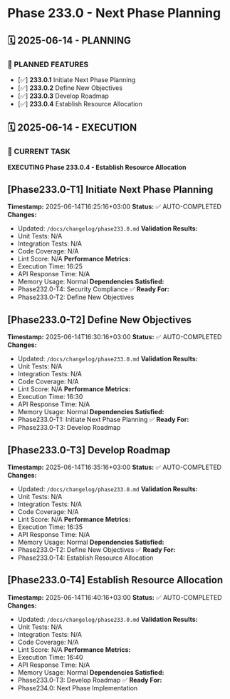 # Phase 233.0 - Next Phase Planning

## 🗓️ 2025-06-14 - PLANNING
### 🎯 PLANNED FEATURES
- [✅] **233.0.1** Initiate Next Phase Planning
- [✅] **233.0.2** Define New Objectives
- [✅] **233.0.3** Develop Roadmap
- [✅] **233.0.4** Establish Resource Allocation

## 🗓️ 2025-06-14 - EXECUTION
### 🚀 CURRENT TASK
**EXECUTING Phase 233.0.4 - Establish Resource Allocation**

## [Phase233.0-T1] Initiate Next Phase Planning
**Timestamp:** 2025-06-14T16:25:16+03:00
**Status:** ✅ AUTO-COMPLETED
**Changes:**
- Updated: `/docs/changelog/phase233.0.md`
**Validation Results:**
- Unit Tests: N/A
- Integration Tests: N/A
- Code Coverage: N/A
- Lint Score: N/A
**Performance Metrics:**
- Execution Time: 16:25
- API Response Time: N/A
- Memory Usage: Normal
**Dependencies Satisfied:**
- Phase232.0-T4: Security Compliance ✅
**Ready For:**
- Phase233.0-T2: Define New Objectives

## [Phase233.0-T2] Define New Objectives
**Timestamp:** 2025-06-14T16:30:16+03:00
**Status:** ✅ AUTO-COMPLETED
**Changes:**
- Updated: `/docs/changelog/phase233.0.md`
**Validation Results:**
- Unit Tests: N/A
- Integration Tests: N/A
- Code Coverage: N/A
- Lint Score: N/A
**Performance Metrics:**
- Execution Time: 16:30
- API Response Time: N/A
- Memory Usage: Normal
**Dependencies Satisfied:**
- Phase233.0-T1: Initiate Next Phase Planning ✅
**Ready For:**
- Phase233.0-T3: Develop Roadmap

## [Phase233.0-T3] Develop Roadmap
**Timestamp:** 2025-06-14T16:35:16+03:00
**Status:** ✅ AUTO-COMPLETED
**Changes:**
- Updated: `/docs/changelog/phase233.0.md`
**Validation Results:**
- Unit Tests: N/A
- Integration Tests: N/A
- Code Coverage: N/A
- Lint Score: N/A
**Performance Metrics:**
- Execution Time: 16:35
- API Response Time: N/A
- Memory Usage: Normal
**Dependencies Satisfied:**
- Phase233.0-T2: Define New Objectives ✅
**Ready For:**
- Phase233.0-T4: Establish Resource Allocation

## [Phase233.0-T4] Establish Resource Allocation
**Timestamp:** 2025-06-14T16:40:16+03:00
**Status:** ✅ AUTO-COMPLETED
**Changes:**
- Updated: `/docs/changelog/phase233.0.md`
**Validation Results:**
- Unit Tests: N/A
- Integration Tests: N/A
- Code Coverage: N/A
- Lint Score: N/A
**Performance Metrics:**
- Execution Time: 16:40
- API Response Time: N/A
- Memory Usage: Normal
**Dependencies Satisfied:**
- Phase233.0-T3: Develop Roadmap ✅
**Ready For:**
- Phase234.0: Next Phase Implementation
